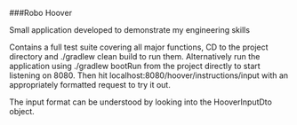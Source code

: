 ###Robo Hoover

Small application developed to demonstrate my engineering skills

Contains a full test suite covering all major functions, CD to the project directory and ./gradlew clean build to run them. Alternatively run the application using ./gradlew bootRun from the project directly to start listening on 8080. Then hit localhost:8080/hoover/instructions/input with an appropriately formatted request to try it out.

The input format can be understood by looking into the HooverInputDto object.